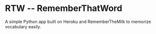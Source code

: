 # RTW -- RememberThatWord

A simple Python app built on Heroku and RememberTheMilk to memorize vocabulary easily.

